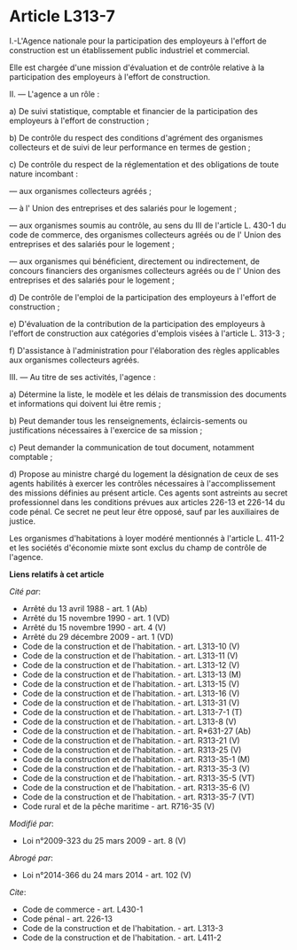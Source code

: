 # Article L313-7

I.-L'Agence nationale pour la participation des employeurs à l'effort de construction est un établissement public industriel
et commercial. 

Elle est chargée d'une mission d'évaluation et de contrôle relative à la participation des employeurs à l'effort de
construction. 

II. ― L'agence a un rôle : 

a) De suivi statistique, comptable et financier de la participation des employeurs à l'effort de construction ; 

b) De contrôle du respect des conditions d'agrément des organismes collecteurs et de suivi de leur performance en termes de
gestion ; 

c) De contrôle du respect de la réglementation et des obligations de toute nature incombant : 

― aux organismes collecteurs agréés ; 

― à l'      Union des entreprises et des salariés pour le logement ; 

― aux organismes soumis au contrôle, au sens du III de l'article L. 430-1 du code de commerce, des organismes collecteurs
agréés ou de l'      Union des entreprises et des salariés pour le logement ; 

― aux organismes qui bénéficient, directement ou indirectement, de concours financiers des organismes collecteurs agréés ou
de l'      Union des entreprises et des salariés pour le logement ; 

d) De contrôle de l'emploi de la participation des employeurs à l'effort de construction ; 

e) D'évaluation de la contribution de la participation des employeurs à l'effort de construction aux catégories d'emplois
visées à l'article L. 313-3 ; 

f) D'assistance à l'administration pour l'élaboration des règles applicables aux organismes collecteurs agréés. 

III. ― Au titre de ses activités, l'agence : 

a) Détermine la liste, le modèle et les délais de transmission des documents et informations qui doivent lui être remis ; 

b) Peut demander tous les renseignements, éclaircis-sements ou justifications nécessaires à l'exercice de sa mission ; 

c) Peut demander la communication de tout document, notamment comptable ; 

d) Propose au ministre chargé du logement la désignation de ceux de ses agents habilités à exercer les contrôles nécessaires
à l'accomplissement des missions définies au présent article. Ces agents sont astreints au secret professionnel dans les
conditions prévues aux articles 226-13 et 226-14 du code pénal. Ce secret ne peut leur être opposé, sauf par les auxiliaires
de justice. 

Les organismes d'habitations à loyer modéré mentionnés à l'article L. 411-2 et les sociétés d'économie mixte sont exclus du
champ de contrôle de l'agence.

**Liens relatifs à cet article**

_Cité par_:

  - Arrêté du 13 avril 1988 - art. 1 (Ab)
  - Arrêté du 15 novembre 1990 - art. 1 (VD)
  - Arrêté du 15 novembre 1990 - art. 4 (V)
  - Arrêté du 29 décembre 2009 - art. 1 (VD)
  - Code de la construction et de l'habitation. - art. L313-10 (V)
  - Code de la construction et de l'habitation. - art. L313-11 (V)
  - Code de la construction et de l'habitation. - art. L313-12 (V)
  - Code de la construction et de l'habitation. - art. L313-13 (M)
  - Code de la construction et de l'habitation. - art. L313-15 (V)
  - Code de la construction et de l'habitation. - art. L313-16 (V)
  - Code de la construction et de l'habitation. - art. L313-31 (V)
  - Code de la construction et de l'habitation. - art. L313-7-1 (T)
  - Code de la construction et de l'habitation. - art. L313-8 (V)
  - Code de la construction et de l'habitation. - art. R*631-27 (Ab)
  - Code de la construction et de l'habitation. - art. R313-21 (V)
  - Code de la construction et de l'habitation. - art. R313-25 (V)
  - Code de la construction et de l'habitation. - art. R313-35-1 (M)
  - Code de la construction et de l'habitation. - art. R313-35-3 (V)
  - Code de la construction et de l'habitation. - art. R313-35-5 (VT)
  - Code de la construction et de l'habitation. - art. R313-35-6 (V)
  - Code de la construction et de l'habitation. - art. R313-35-7 (VT)
  - Code rural et de la pêche maritime - art. R716-35 (V)

_Modifié par_:

  - Loi n°2009-323 du 25 mars 2009 - art. 8 (V)

_Abrogé par_:

  - Loi n°2014-366 du 24 mars 2014 - art. 102 (V)

_Cite_:

  - Code de commerce - art. L430-1
  - Code pénal - art. 226-13
  - Code de la construction et de l'habitation. - art. L313-3
  - Code de la construction et de l'habitation. - art. L411-2
